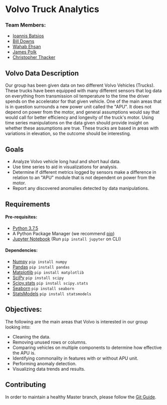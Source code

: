 # Volvo Truck Analytics

### Team Members: 
- [Ioannis Batsios](https://github.com/IBatsios)
- [Bill Downs](https://github.com/WilliamWallaceKildFiftyMen)
- [Wahab Ehsan](https://github.com/WahabEhsan)
- [James Polk](https://github.com/methos237)
- [Christopher Thacker](https://github.com/Kozmocha)

## Volvo Data Description 
 
Our group has been given data on two different Volvo Vehicles (Trucks). These trucks have been equipped with many different sensors that log data on everything from transmission oil temperature to the time the driver spends on the accelerator for that given vehicle. One of the main areas that is in question surrounds a new power unit called the "APU". It does not depend on power from the motor, and general assumptions would say that would call for better efficiency and longevity of the truck's motor. Using time series manipulations on the data given should provide insight on whether these assumptions are true. These trucks are based in areas with variations in elevation, so the outcome should be interesting.  
 
 ## Goals
 
 - Analyze Volvo vehicle long haul and short haul data.
 - Use time series to aid in visualizations for analysis.
 - Determine if different metrics logged by sensors make a difference in relation to an "APU" module that is not dependent on power from the motor. 
 - Report any discovered anomalies detected by data manipulations.
 
 ## Requirements
 #### Pre-requisites:
 - [Python 3.7.5](https://www.python.org/downloads/release/python-375/)
 - A Python Package Manager (we recommend [pip](https://pip.pypa.io/en/stable/installing/))
 - [Jupyter Notebook](https://jupyter.readthedocs.io/en/latest/install.html) (Run ```pip install jupyter``` on CLI)
 #### Dependencies:
 - [Numpy](https://numpy.org/) ```pip install numpy```
 - [Pandas](https://pandas.pydata.org/) ```pip install pandas```
 - [Matplotlib](https://matplotlib.org/) ```pip install matplotlib```
 - [SciPy](https://scipy.org) ```pip install scipy```
 - [Scipy.stats](https://docs.scipy.org/doc/scipy/reference/stats.html) ```pip install scipy.stats```
 - [Seaborn](https://seaborn.pydata.org/) ```pip install seaborn```
 - [StatsModels](https://www.statsmodels.org/0.9.0/install.html) ```pip install statsmodels```
 
 ## Objectives:
 
 The following are the main areas that Volvo is interested in our group looking into:

- Cleaning the data.
- Removing unused rows or columns.
- Comparing vehicles on multiple components to determine how effective the APU is.
- Identifying commonality in features with or without APU unit.
- Performing anomaly detection.
- Visualizing data trends and results.  

## Contributing
In order to maintain a healthy Master branch, please follow the [Git Guide](https://github.com/UNCG-CSE/Volvo_Truck_Analytics/wiki/Git-Guide).
